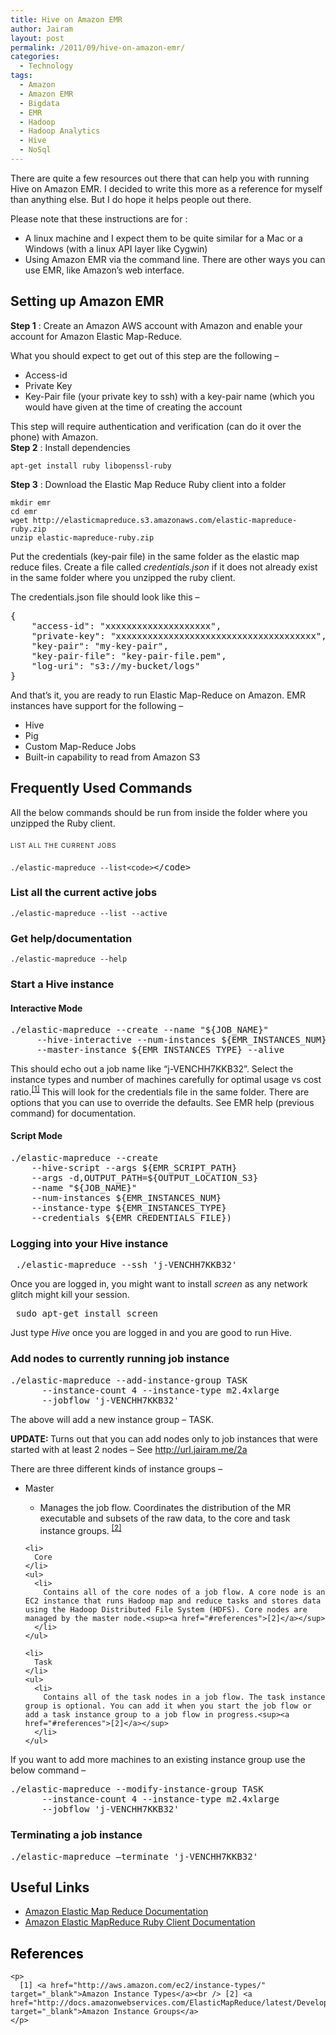 ```yaml
---
title: Hive on Amazon EMR
author: Jairam
layout: post
permalink: /2011/09/hive-on-amazon-emr/
categories:
  - Technology
tags:
  - Amazon
  - Amazon EMR
  - Bigdata
  - EMR
  - Hadoop
  - Hadoop Analytics
  - Hive
  - NoSql
---
```

There are quite a few resources out there that can help you with running Hive on Amazon EMR. I decided to write this more as a reference for myself than anything else. But I do hope it helps people out there.

Please note that these instructions are for :

  * A linux machine and I expect them to be quite similar for a Mac or a Windows (with a linux API layer like Cygwin)
  * Using Amazon EMR via the command line. There are other ways you can use EMR, like Amazon&#8217;s web interface.

## Setting up Amazon EMR

**Step 1** : Create an Amazon AWS account with Amazon and enable your account for Amazon Elastic Map-Reduce.

What you should expect to get out of this step are the following &#8211;

  * Access-id
  * Private Key
  * Key-Pair file (your private key to ssh) with a key-pair name (which you would have given at the time of creating the account

<div>
  This step will require authentication and verification (can do it over the phone) with Amazon.
</div>

<div>
  <strong>Step 2</strong> : Install dependencies
</div>

<div>
  <pre><code>apt-get install ruby libopenssl-ruby</code></pre>

  <p>
    <strong>Step 3</strong> : Download the Elastic Map Reduce Ruby client into a folder
  </p>

  <pre><code>mkdir emr</code>
<code>cd emr </code>
<code>wget http://elasticmapreduce.s3.amazonaws.com/elastic-mapreduce-ruby.zip</code>
<code>unzip elastic-mapreduce-ruby.zip</code></pre>

  <p>
    Put the credentials (key-pair file) in the same folder as the elastic map reduce files. Create a file called <em>credentials.json</em> if it does not already exist in the same folder where you unzipped the ruby client.
  </p>

  <p>
    The credentials.json file should look like this &#8211;
  </p>

  <pre>{
    "access-id": "xxxxxxxxxxxxxxxxxxxx",
    "private-key": "xxxxxxxxxxxxxxxxxxxxxxxxxxxxxxxxxxxxxx",
    "key-pair": "my-key-pair",
    "key-pair-file": "key-pair-file.pem",
    "log-uri": "s3://my-bucket/logs"
}</pre>

  <p>
    And that&#8217;s it, you are ready to run Elastic Map-Reduce on Amazon. EMR instances have support for the following &#8211;
  </p>

  <ul>
    <li>
      Hive
    </li>
    <li>
      Pig
    </li>
    <li>
      Custom Map-Reduce Jobs
    </li>
    <li>
      Built-in capability to read from Amazon S3
    </li>
  </ul>

  <h2>
    Frequently Used Commands
  </h2>

  <p>
    All the below commands should be run from inside the folder where you unzipped the Ruby client.
  </p>

  <p>
    <span class="Apple-style-span" style="font-size:10px;letter-spacing:1px;line-height:26px;text-transform:uppercase;">List all the current jobs</span>
  </p>

  <pre><code>./elastic-mapreduce --list&lt;code></code>&lt;/code></pre>

  <h3>
    List all the current active jobs
  </h3>

  <pre><code>./elastic-mapreduce --list --active</code></pre>

  <h3>
    Get help/documentation
  </h3>

  <pre><code>./elastic-mapreduce --help</code></pre>

  <h3>
    Start a Hive instance
  </h3>

  <h4>
    Interactive Mode
  </h4>

  <pre>./elastic-mapreduce --create --name "${JOB_NAME}" 
     --hive-interactive --num-instances ${EMR_INSTANCES_NUM}
     --master-instance ${EMR_INSTANCES_TYPE} --alive</pre>

  <p>
    This should echo out a job name like “j-VENCHH7KKB32”. Select the instance types and number of machines carefully for optimal usage vs cost ratio.<sup><a href="#references">[1]</a> </sup>This will look for the credentials file in the same folder. There are options that you can use to override the defaults. See EMR help (previous command) for documentation.
  </p>

  <h4>
    Script Mode
  </h4>

  <pre>./elastic-mapreduce --create
    --hive-script --args ${EMR_SCRIPT_PATH}
    --args -d,OUTPUT_PATH=${OUTPUT_LOCATION_S3}
    --name "${JOB_NAME}"
    --num-instances ${EMR_INSTANCES_NUM}
    --instance-type ${EMR_INSTANCES_TYPE}
    --credentials ${EMR_CREDENTIALS_FILE})</pre>

  <h3>
    Logging into your Hive instance
  </h3>

  <pre> ./elastic-mapreduce --ssh 'j-VENCHH7KKB32'</pre>

  <p>
    Once you are logged in, you might want to install <em>screen</em> as any network glitch might kill your session.
  </p>

  <pre> sudo apt-get install screen</pre>

  <p>
    Just type <em>Hive </em>once you are logged in and you are good to run Hive.
  </p>

  <h3>
    Add nodes to currently running job instance
  </h3>

  <pre>./elastic-mapreduce --add-instance-group TASK 
      --instance-count 4 --instance-type m2.4xlarge 
      --jobflow 'j-VENCHH7KKB32'</pre>

  <p>
    The above will add a new instance group &#8211; TASK.
  </p>

  <p>
    <strong>UPDATE: </strong>Turns out that you can add nodes only to job instances that were started with at least 2 nodes &#8211; See <a href="http://url.jairam.me/2a">http://url.jairam.me/2a</a>
  </p>

  <p>
    There are three different kinds of instance groups &#8211;
  </p>

  <ul>
    <li>
      Master
    </li>
    <ul>
      <li>
        Manages the job flow. Coordinates the distribution of the MR executable and subsets of the raw data, to the core and task instance groups. <sup><a href="#references">[2]</a></sup>
      </li>
    </ul>

    <li>
      Core
    </li>
    <ul>
      <li>
        Contains all of the core nodes of a job flow. A core node is an EC2 instance that runs Hadoop map and reduce tasks and stores data using the Hadoop Distributed File System (HDFS). Core nodes are managed by the master node.<sup><a href="#references">[2]</a></sup>
      </li>
    </ul>

    <li>
      Task
    </li>
    <ul>
      <li>
        Contains all of the task nodes in a job flow. The task instance group is optional. You can add it when you start the job flow or add a task instance group to a job flow in progress.<sup><a href="#references">[2]</a></sup>
      </li>
    </ul>
  </ul>

  <div>
    If you want to add more machines to an existing instance group use the below command &#8211;
  </div>

  <div>
    <pre>./elastic-mapreduce --modify-instance-group TASK 
      --instance-count 4 --instance-type m2.4xlarge 
      --jobflow 'j-VENCHH7KKB32'</pre>
  </div>

  <h3>
    Terminating a job instance
  </h3>

  <pre>./elastic-mapreduce —terminate 'j-VENCHH7KKB32'</pre>

  <h2>
    Useful Links
  </h2>

  <ul>
    <li>
      <a title="Amazon Elastic Map Reduce Documentation" href="http://docs.amazonwebservices.com/ElasticMapReduce/latest/API/" target="_blank">Amazon Elastic Map Reduce Documentation</a>
    </li>
    <li>
      <a title="Amazon Elastic MapReduce Ruby Client Documentation" href="http://aws.amazon.com/developertools/2264" target="_blank">Amazon Elastic MapReduce Ruby Client Documentation</a>
    </li>
  </ul>

  <div>
    <h2>
      <a name="references"></a><span class="Apple-style-span" style="color:#000000;">References</span>
    </h2>

    <p>
      [1] <a href="http://aws.amazon.com/ec2/instance-types/" target="_blank">Amazon Instance Types</a><br /> [2] <a href="http://docs.amazonwebservices.com/ElasticMapReduce/latest/DeveloperGuide/" target="_blank">Amazon Instance Groups</a>
    </p>
  </div>
</div>
